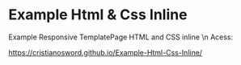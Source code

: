 # Example Html & Css Inline

Example Responsive TemplatePage HTML and CSS inline \n
Acess: <p>
https://cristianosword.github.io/Example-Html-Css-Inline/
